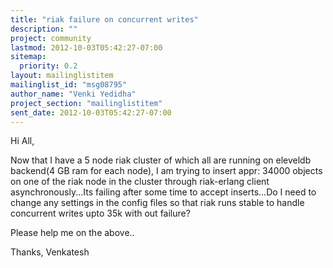 ```yaml
---
title: "riak failure on concurrent writes"
description: ""
project: community
lastmod: 2012-10-03T05:42:27-07:00
sitemap:
  priority: 0.2
layout: mailinglistitem
mailinglist_id: "msg08795"
author_name: "Venki Yedidha"
project_section: "mailinglistitem"
sent_date: 2012-10-03T05:42:27-07:00
---
```



Hi All,

 Now that I have a 5 node riak cluster of which all are running on
eleveldb backend(4 GB ram for each node), I am trying to insert appr: 34000
objects on one of the riak node in the cluster through riak-erlang client
asynchronously...Its failing after some time to accept inserts...Do I need
to change any settings in the config files so that riak runs stable to
handle concurrent writes upto 35k with out failure?


 Please help me on the above..

Thanks,
Venkatesh
